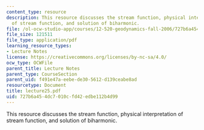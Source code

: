 ```yaml
---
content_type: resource
description: This resource discusses the stream function, physical interpretation
  of stream function, and solution of biharmonic.
file: /ol-ocw-studio-app/courses/12-520-geodynamics-fall-2006/727b6a454dc7010cfd42edbe112b4d99_lecture25.pdf
file_size: 121511
file_type: application/pdf
learning_resource_types:
- Lecture Notes
license: https://creativecommons.org/licenses/by-nc-sa/4.0/
ocw_type: OCWFile
parent_title: Lecture Notes
parent_type: CourseSection
parent_uid: f491e47a-eebe-de30-5612-d139ceabe8ad
resourcetype: Document
title: lecture25.pdf
uid: 727b6a45-4dc7-010c-fd42-edbe112b4d99
---
```

This resource discusses the stream function, physical interpretation of stream function, and solution of biharmonic.